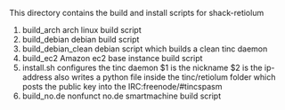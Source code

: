 This directory contains the build and install scripts for shack-retiolum

1. build_arch 
    arch linux build script
2. build_debian
    debian build script
3. build_debian_clean
    debian script which builds a clean tinc daemon
4. build_ec2
    Amazon ec2 base instance build script
5. install.sh
    configures the tinc daemon 
    $1 is the nickname
    $2 is the ip-address
    also writes a python file inside the tinc/retiolum folder which posts
    the public key into the IRC:freenode/#tincspasm
6. build_no.de
    nonfunct no.de smartmachine build script
